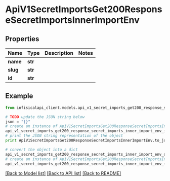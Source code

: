 # ApiV1SecretImportsGet200ResponseSecretImportsInnerImportEnv


## Properties
Name | Type | Description | Notes
------------ | ------------- | ------------- | -------------
**name** | **str** |  | 
**slug** | **str** |  | 
**id** | **str** |  | 

## Example

```python
from infisicalapi_client.models.api_v1_secret_imports_get200_response_secret_imports_inner_import_env import ApiV1SecretImportsGet200ResponseSecretImportsInnerImportEnv

# TODO update the JSON string below
json = "{}"
# create an instance of ApiV1SecretImportsGet200ResponseSecretImportsInnerImportEnv from a JSON string
api_v1_secret_imports_get200_response_secret_imports_inner_import_env_instance = ApiV1SecretImportsGet200ResponseSecretImportsInnerImportEnv.from_json(json)
# print the JSON string representation of the object
print ApiV1SecretImportsGet200ResponseSecretImportsInnerImportEnv.to_json()

# convert the object into a dict
api_v1_secret_imports_get200_response_secret_imports_inner_import_env_dict = api_v1_secret_imports_get200_response_secret_imports_inner_import_env_instance.to_dict()
# create an instance of ApiV1SecretImportsGet200ResponseSecretImportsInnerImportEnv from a dict
api_v1_secret_imports_get200_response_secret_imports_inner_import_env_from_dict = ApiV1SecretImportsGet200ResponseSecretImportsInnerImportEnv.from_dict(api_v1_secret_imports_get200_response_secret_imports_inner_import_env_dict)
```
[[Back to Model list]](../README.md#documentation-for-models) [[Back to API list]](../README.md#documentation-for-api-endpoints) [[Back to README]](../README.md)


